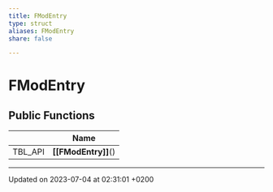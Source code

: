 ```yaml
---
title: FModEntry
type: struct
aliases: FModEntry
share: false

---
```


# FModEntry





## Public Functions

|                | Name           |
| -------------- | -------------- |
| TBL_API | **[[FModEntry]]**() |

-------------------------------

Updated on 2023-07-04 at 02:31:01 +0200